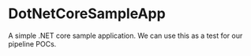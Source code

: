 # DotNetCoreSampleApp
A simple .NET core sample application. We can use this as a test for our pipeline POCs.
